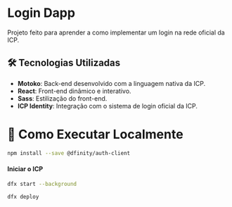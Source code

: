 # Login Dapp 

Projeto feito para aprender a como implementar um login na rede oficial da ICP.


## 🛠️ Tecnologias Utilizadas

- **Motoko**: Back-end desenvolvido com a linguagem nativa da ICP.
- **React**: Front-end dinâmico e interativo.
- **Sass**: Estilização do front-end.
- **ICP Identity**: Integração com o sistema de login oficial da ICP.

# 🚧 Como Executar Localmente

```bash
npm install --save @dfinity/auth-client

```

#### Iniciar o ICP

```bash
dfx start --background
```
```bash
dfx deploy
```
